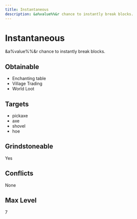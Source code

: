 ```yaml
---
title: Instantaneous
description: &a%value%%&r chance to instantly break blocks.
---
```

# Instantaneous
&a%value%%&r chance to instantly break blocks.
## Obtainable
- Enchanting table
- Village Trading
- World Loot
## Targets
- pickaxe
 - axe
 - shovel
 - hoe
## Grindstoneable
Yes
## Conflicts
None
## Max Level
7
